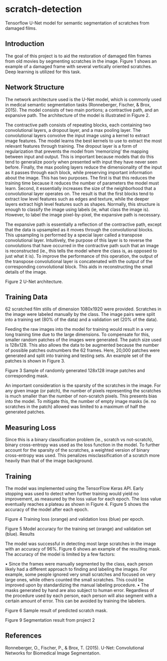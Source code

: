 # scratch-detection
Tensorflow U-Net model for semantic segmentation of scratches from damaged films.

## Introduction

The goal of this project is to aid the restoration of damaged film frames from old movies by segmenting scratches in the image. Figure 1 shows an example of a damaged frame with several vertically oriented scratches. Deep learning is utilized for this task.

## Network Structure

The network architecture used is the U-Net model, which is commonly used in medical semantic segmentation tasks (Ronneberger, Fischer, & Brox, 2015). The model consists of two main portions; a contractive path, and an expansive path. The architecture of the model is illustrated in Figure 2.

The contractive path consists of repeating blocks, each containing two convolutional layers, a dropout layer, and a max pooling layer. The convolutional layers convolve the input image using a kernel to extract image features. The model learns the best kernels to use to extract the most relevant features through training. The dropout layer is a form of regularization that prevents the model from ‘memorizing’ the mapping between input and output. This is important because models that do this tend to generalize poorly when presented with input they have never seen before. Finally, the max pooling layers reduce the dimensionality of the input as it passes through each block, while preserving important information about the image. This has two purposes. The first is that this reduces the training time because it reduces the number of parameters the model must learn. Second, it essentially increases the size of the neighborhood that a convolutional layer operates on. The result is that the first blocks tend to extract low level features such as edges and texture, while the deeper layers extract high level features such as shapes. Normally, this structure is enough to classify the image using labels (ie, what class the image is). However, to label the image pixel-by-pixel, the expansive path is necessary.

The expansive path is essentially a reflection of the contractive path, except that the data is upsampled as it moves through the convolutional blocks. This upsampling is performed by a special layer called a transpose convolutional layer. Intuitively, the purpose of this layer is to reverse the convolutions that have occurred in the contractive path such that an image is reconstructed (ie., this tells the model where the class is, as opposed to just what it is). To improve the performance of this operation, the output of the transpose convolutional layer is concatenated with the output of the corresponding convolutional block. This aids in reconstructing the small details of the image. 

 
Figure 2 U-Net architecture.

## Training Data

62 scratched film stills of dimension 1080x1920 were provided. Scratches in the image were labeled manually by the class. The image pairs were split into a training set (80% of the data) and a validation set (20% of the data). 

Feeding the raw images into the model for training would result in a very long training time due to the large dimensions. To compensate for this, smaller random patches of the images were generated. The patch size used is 128x128. This also allows the data to be augmented because the number of possible patches outnumbers the 62 frames. Here, 20,000 patches were generated and split into training and testing sets. An example set of the patches is shown in Figure 3.
 
Figure 3 Sample of randomly generated 128x128 image patches and corresponding mask.

An important consideration is the sparsity of the scratches in the image. For any given image (or patch), the number of pixels representing the scratches is much smaller than the number of non-scratch pixels. This presents bias into the model. To mitigate this, the number of empty image masks (ie. no scratches in the patch) allowed was limited to a maximum of half the generated patches.

## Measuring Loss

Since this is a binary classification problem (ie., scratch vs not-scratch), binary cross-entropy was used as the loss function in the model. To further account for the sparsity of the scratches, a weighted version of binary cross-entropy was used. This penalizes misclassification of a scratch more heavily than that of the image background.  

## Training

The model was implemented using the TensorFlow Keras API. Early stopping was used to detect when further training would yield no improvement, as measured by the loss value for each epoch. The loss value eventually reaches a plateau as shown in Figure 4. Figure 5 shows the accuracy of the model after each epoch. 


 
Figure 4 Training loss (orange) and validation loss (blue) per epoch.
 
Figure 5 Model accuracy for the training set (orange) and validation set (blue).
Results

The model was successful in detecting most large scratches in the image with an accuracy of 96%. Figure 6 shows an example of the resulting mask. The accuracy of the model is limited by a few factors:

•	Since the frames were manually segmented by the class, each person likely had a different approach to finding and labeling the images. For example, some people ignored very small scratches and focused on very large ones, while others counted the small scratches. This could be improved upon by standardizing the manual labeling procedure.
•	The masks generated by hand are also subject to human error. Regardless of the procedure used by each person, each person will also segment with a certain amount of error. This can be avoided by training the labelers.

 
Figure 6 Sample result of predicted scratch mask.
 
 
Figure 9 Segmentation result from project 2

## References
Ronneberger, O., Fischer, P., & Brox, T. (2015). U-Net: Convolutional Networks for Biomedical Image Segmentation.

